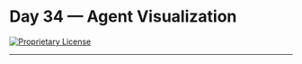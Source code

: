 # Day 34 — Agent Visualization

[![Proprietary License](https://img.shields.io/badge/license-proprietary-red.svg)](../LICENSE)

---

